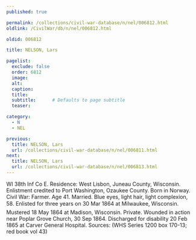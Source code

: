 ```yaml
---
published: true

permalink: /collections/civil-war-database/n/nel/006812.html
oldlink: /CivilWar/db/n/nel/006812.html

oldid: 006812

title: NELSON, Lars

pagelist:
  exclude: false
  order: 6812
  image: 
  alt:
  caption:
  title:
  subtitle:      # Defaults to page subtitle
  teaser:

category: 
  - N 
  - NEL

previous:
  title: NELSON, Lars
  url: /collections/civil-war-database/n/nel/006811.html  
next:
  title: NELSON, Lars
  url: /collections/civil-war-database/n/nel/006813.html   
---
```

WI 38th Inf Co E. Residence: West Lisbon, Juneau County, Wisconsin. Enlistment credited to Port Washington, Ozaukee County. Born in Norway. Civil War: Farmer. Age 41. Married. Blue eyes, light hair, light complexion, 5&#146;8&#148;. Enlisted for three years on 30 Mar 1864 at Milwaukee, Wisconsin. Mustered 18 May 1864 at Madison, Wisconsin. Private. Wounded in action near Poplar Grove Church, 30 Sep 1864. Discharged for disability 20 Feb 1865 at Carver General Hospital. Sources: (WHS Series 1200 box 170-13; red book vol 43)